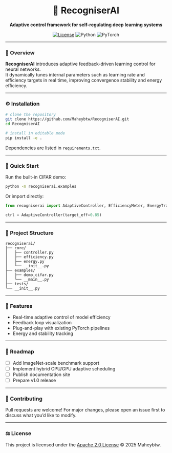 
<div align="center">

# 🧠 RecogniserAI  
**Adaptive control framework for self-regulating deep learning systems**  

[![License](https://img.shields.io/badge/License-Apache%202.0-blue.svg)](https://github.com/Maheybtw/RecogniserAI/blob/main/LICENSE)
![Python](https://img.shields.io/badge/Python-3.9%2B-blue.svg)
![PyTorch](https://img.shields.io/badge/Framework-PyTorch-orange.svg)

</div>

---

### 🧠 Overview
**RecogniserAI** introduces adaptive feedback-driven learning control for neural networks.  
It dynamically tunes internal parameters such as learning rate and efficiency targets in real time, improving convergence stability and energy efficiency.

---

### ⚙️ Installation
```bash
# clone the repository
git clone https://github.com/Maheybtw/RecogniserAI.git
cd RecogniserAI

# install in editable mode
pip install -e .
````

Dependencies are listed in `requirements.txt`.

---

### 🚀 Quick Start

Run the built-in CIFAR demo:

```bash
python -m recogniserai.examples
```

Or import directly:

```python
from recogniserai import AdaptiveController, EfficiencyMeter, EnergyTracker

ctrl = AdaptiveController(target_eff=0.85)
```

---

### 📂 Project Structure

```
recogniserai/
├── core/
│   ├── controller.py
│   ├── efficiency.py
│   ├── energy.py
│   └── __init__.py
├── examples/
│   ├── demo_cifar.py
│   └── __main__.py
├── tests/
└── __init__.py
```

---

### 🧩 Features

* Real-time adaptive control of model efficiency
* Feedback loop visualization
* Plug-and-play with existing PyTorch pipelines
* Energy and stability tracking

---

### 📅 Roadmap

* [ ] Add ImageNet-scale benchmark support
* [ ] Implement hybrid CPU/GPU adaptive scheduling
* [ ] Publish documentation site
* [ ] Prepare v1.0 release

---

### 🤝 Contributing

Pull requests are welcome!
For major changes, please open an issue first to discuss what you’d like to modify.

---

### ⚖️ License

This project is licensed under the [Apache 2.0 License](LICENSE) © 2025 Maheybtw.

````

